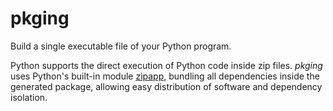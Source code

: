 # pkging

Build a single executable file of your Python program.

Python supports the direct execution of Python code inside zip files. _pkging_ uses Python's built-in module [zipapp](https://docs.python.org/3/library/zipapp.html), bundling all dependencies inside the generated package, allowing easy distribution of software and dependency isolation.

